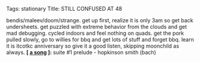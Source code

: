 Tags: stationary
Title: STILL CONFUSED AT 48
  
bendis/maleev/doom/strange. get up first, realize it is only 3am so get back undersheets. get puzzled with extreme behavior from the clouds and get mad debugging. cycled indoors and feel nothing on quads. get the pork pulled slowly, go to willies for bbq and get lots of stuff and forget bbq. learn it is itcotkc anniversary so give it a good listen, skipping moonchild as always.
**[ [a song](https://www.youtube.com/watch?v=QBfemDC0nIo) ]:** suite #1 prelude - hopkinson smith (bach)